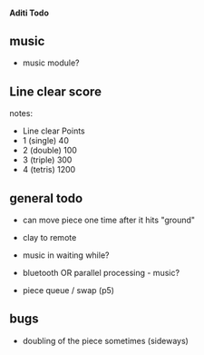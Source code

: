 #### Aditi Todo

## music
 - music module?

## Line clear score
notes:
 - Line clear	Points
 - 1 (single)	40
 - 2 (double)	100
 - 3 (triple)	300
 - 4 (tetris)	1200

## general todo
 - can move piece one time after it hits "ground"
 - clay to remote
 - music in waiting while?

 - bluetooth OR parallel processing - music?
 - piece queue / swap (p5) 

 ## bugs
 - doubling of the piece sometimes (sideways)
 
